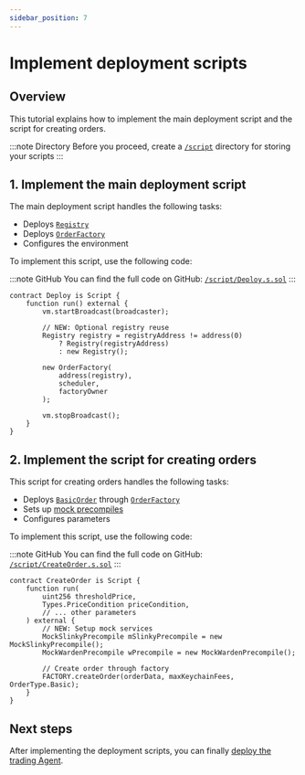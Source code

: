 ```yaml
---
sidebar_position: 7
---
```


# Implement deployment scripts

## Overview

This tutorial explains how to implement the main deployment script and the script for creating orders.

:::note Directory
Before you proceed, create a [`/script`](https://github.com/warden-protocol/wardenprotocol/blob/main/solidity/orders/mocks) directory for storing your scripts
:::

## 1. Implement the main deployment script

The main deployment script handles the following tasks:

- Deploys [`Registry`](structure#3-implement-the-registry)
- Deploys [`OrderFactory`](agent_factory)
- Configures the environment

To implement this script, use the following code:

:::note GitHub
You can find the full code on GitHub: [`/script/Deploy.s.sol`](https://github.com/warden-protocol/wardenprotocol/blob/main/solidity/orders/script/Deploy.s.sol)
:::

```solidity title="/script/Deploy.s.sol"
contract Deploy is Script {
    function run() external {
        vm.startBroadcast(broadcaster);
        
        // NEW: Optional registry reuse
        Registry registry = registryAddress != address(0) 
            ? Registry(registryAddress)
            : new Registry();
            
        new OrderFactory(
            address(registry),
            scheduler,
            factoryOwner
        );

        vm.stopBroadcast();
    }
}
```

## 2. Implement the script for creating orders


This script for creating orders handles the following tasks:

- Deploys [`BasicOrder`](main_contract) through [`OrderFactory`](agent_factory)
- Sets up [mock precompiles](precompiles)
- Configures parameters

To implement this script, use the following code:

:::note GitHub
You can find the full code on GitHub: [`/script/CreateOrder.s.sol`](https://github.com/warden-protocol/wardenprotocol/blob/main/solidity/orders/script/CreateOrder.s.sol)
:::

```solidity title="/script/CreateOrder.s.sol"
contract CreateOrder is Script {
    function run(
        uint256 thresholdPrice,
        Types.PriceCondition priceCondition,
        // ... other parameters
    ) external {
        // NEW: Setup mock services
        MockSlinkyPrecompile mSlinkyPrecompile = new MockSlinkyPrecompile();
        MockWardenPrecompile wPrecompile = new MockWardenPrecompile();
        
        // Create order through factory
        FACTORY.createOrder(orderData, maxKeychainFees, OrderType.Basic);
    }
}
```

## Next steps

After implementing the deployment scripts, you can finally [deploy the trading Agent](deployment).